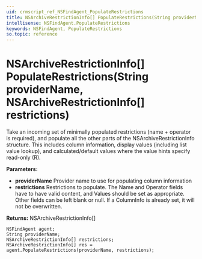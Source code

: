 ```yaml
---
uid: crmscript_ref_NSFindAgent_PopulateRestrictions
title: NSArchiveRestrictionInfo[] PopulateRestrictions(String providerName, NSArchiveRestrictionInfo[] restrictions)
intellisense: NSFindAgent.PopulateRestrictions
keywords: NSFindAgent, PopulateRestrictions
so.topic: reference
---
```


# NSArchiveRestrictionInfo[] PopulateRestrictions(String providerName, NSArchiveRestrictionInfo[] restrictions)

Take an incoming set of minimally populated restrictions (name + operator is required), and populate all the other parts of the NSArchiveRestrictionInfo structure. This includes column information, display values (including list value lookup), and calculated/default values where the value hints specify read-only (R).

**Parameters:**
 - **providerName** Provider name to use for populating column information
 - **restrictions** Restrictions to populate. The Name and Operator fields have to have valid content, and Values should be set as appropriate. Other fields can be left blank or null. If a ColumnInfo is already set, it will not be overwritten.

**Returns:** NSArchiveRestrictionInfo[]

```crmscript
NSFindAgent agent;
String providerName;
NSArchiveRestrictionInfo[] restrictions;
NSArchiveRestrictionInfo[] res = agent.PopulateRestrictions(providerName, restrictions);
```

